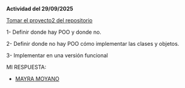 **Actividad del 29/09/2025**

[Tomar el proyecto2 del repositorio](https://github.com/narcisoperez/proyecto2.git)

1- Definir donde hay POO y donde no.

2- Definir donde no hay POO cómo implementar las clases y objetos.

3- Implementar en una versión funcional

MI RESPUESTA:
- [MAYRA MOYANO](https://colab.research.google.com/drive/1-E8W0LpfZKllp_XcvXSIckUwb33l1JKe?usp=sharing)
